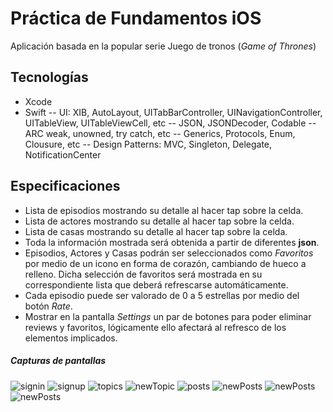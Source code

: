 # Práctica de Fundamentos iOS

Aplicación basada en la popular serie Juego de tronos (_Game of Thrones_)

## Tecnologías

- Xcode
- Swift
  -- UI: XIB, AutoLayout, UITabBarController, UINavigationController, UITableView, UITableViewCell, etc
  -- JSON, JSONDecoder, Codable
  -- ARC weak, unowned, try catch, etc
  -- Generics, Protocols, Enum, Clousure, etc
  -- Design Patterns: MVC, Singleton, Delegate, NotificationCenter

## Especificaciones

- Lista de episodios mostrando su detalle al hacer tap sobre la celda.
- Lista de actores mostrando su detalle al hacer tap sobre la celda.
- Lista de casas mostrando su detalle al hacer tap sobre la celda.
- Toda la información mostrada será obtenida a partir de diferentes **json**.
- Episodios, Actores y Casas podrán ser seleccionados como _Favoritos_ por medio de un icono en forma de corazón, cambiando de hueco a relleno. Dicha selección de favoritos será mostrada en su correspondiente lista que deberá refrescarse automáticamente.
- Cada episodio puede ser valorado de 0 a 5 estrellas por medio del botón _Rate_.
- Mostrar en la pantalla _Settings_ un par de botones para poder eliminar reviews y favoritos, lógicamente ello afectará al refresco de los elementos implicados.

##### Capturas de pantallas

![signin](./episode.png "Episodes")
![signup](./detailEpisode.png "Detail episodes")
![topics](./cast.png "Cast")
![newTopic](./detailCast.png "Detail cast")
![posts](./house.png "Houses")
![newPosts](./detailHouse.png "Detail houses")
![newPosts](./favorites.png "Favorites")
![newPosts](./settings.png "Settings")
